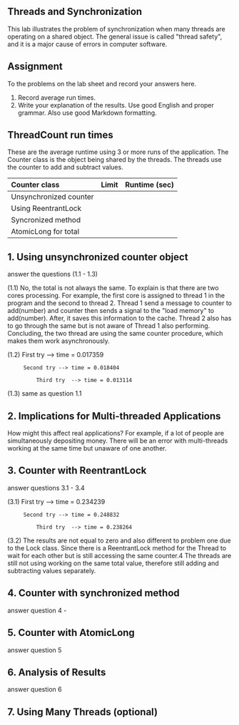 ## Threads and Synchronization

This lab illustrates the problem of synchronization when many threads are operating on a shared object.  The general issue is called "thread safety", and it is a major cause of errors in computer software.

## Assignment

To the problems on the lab sheet and record your answers here.

1. Record average run times.
2. Write your explanation of the results.  Use good English and proper grammar.  Also use good Markdown formatting.

## ThreadCount run times

These are the average runtime using 3 or more runs of the application.
The Counter class is the object being shared by the threads.
The threads use the counter to add and subtract values.

| Counter class           | Limit              | Runtime (sec)   |
|:------------------------|:-------------------|-----------------|
| Unsynchronized counter  |                    |                 |
| Using ReentrantLock     |                    |                 |
| Syncronized method      |                    |                 |
| AtomicLong for total    |                    |                 |

## 1. Using unsynchronized counter object

answer the questions (1.1 - 1.3)

(1.1)  No, the total is not always the same. To explain is that
            there are two cores processing. For example, the first core
            is assigned to thread 1 in the program and the second to
            thread 2. Thread 1 send a message to counter to add(number) and
            counter then sends a signal to the "load memory" to add(number).
            After, it saves this information to the cache. Thread 2 also has
            to go through the same but is not aware of Thread 1 also performing.
            Concluding, the two thread are using the same counter procedure,
            which makes them work asynchronously.

(1.2)  First try  --> time = 0.017359

         Second try --> time = 0.018404

             Third try  --> time = 0.013114

(1.3) same as question 1.1

## 2. Implications for Multi-threaded Applications

How might this affect real applications? For example, if a lot of people
are simultaneously depositing money. There will be an error with multi-threads
working at the same time but unaware of one another.

## 3. Counter with ReentrantLock

answer questions 3.1 - 3.4

(3.1)  First try  --> time = 0.234239

         Second try --> time = 0.248832

             Third try  --> time = 0.238264

(3.2)  The results are not equal to zero and also different to problem one
            due to the Lock class. Since there is a ReentrantLock method for the
            Thread to wait for each other but is still accessing the same counter.4
            The threads are still not using working on the same total value, therefore
            still adding and subtracting values separately.


## 4. Counter with synchronized method

answer question 4 -

## 5. Counter with AtomicLong

answer question 5

## 6. Analysis of Results

answer question 6

## 7. Using Many Threads (optional)


